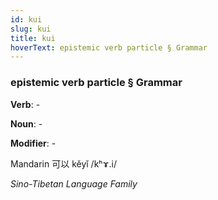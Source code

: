 ```yaml
---
id: kui
slug: kui
title: kui
hoverText: epistemic verb particle § Grammar
---
```


### epistemic verb particle § Grammar

**Verb**: -

**Noun**: -

**Modifier**: -

Mandarin 可以 kěyǐ /kʰɤ.i/

*Sino-Tibetan Language Family*